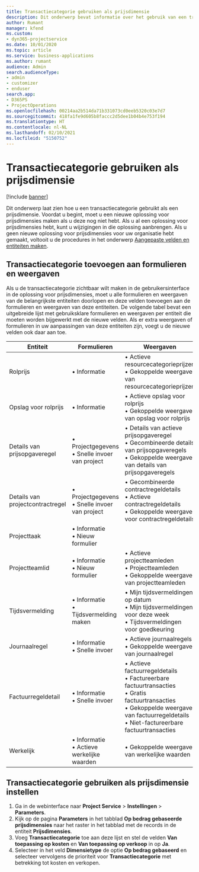 ```yaml
---
title: Transactiecategorie gebruiken als prijsdimensie
description: Dit onderwerp bevat informatie over het gebruik van een transactiecategorie als een prijsdimensie.
author: Rumant
manager: kfend
ms.custom:
- dyn365-projectservice
ms.date: 10/01/2020
ms.topic: article
ms.service: business-applications
ms.author: rumant
audience: Admin
search.audienceType:
- admin
- customizer
- enduser
search.app:
- D365PS
- ProjectOperations
ms.openlocfilehash: 00214aa2b514da71b331073cd0eeb5320c03e7d7
ms.sourcegitcommit: 418fa1fe9d605b8faccc2d5dee1b04b4e753f194
ms.translationtype: HT
ms.contentlocale: nl-NL
ms.lasthandoff: 02/10/2021
ms.locfileid: "5150752"
---
```

# <a name="use-transaction-category-as-a-pricing-dimension"></a>Transactiecategorie gebruiken als prijsdimensie

[!include [banner](../includes/psa-now-project-operations.md)]

Dit onderwerp laat zien hoe u een transactiecategorie gebruikt als een prijsdimensie. Voordat u begint, moet u een nieuwe oplossing voor prijsdimensies maken als u deze nog niet hebt. Als u al een oplossing voor prijsdimensies hebt, kunt u wijzigingen in die oplossing aanbrengen. Als u geen nieuwe oplossing voor prijsdimensies voor uw organisatie hebt gemaakt, voltooit u de procedures in het onderwerp [Aangepaste velden en entiteiten maken](create-custom-fields-entities.md).

## <a name="add-transaction-category-to-forms-and-views"></a>Transactiecategorie toevoegen aan formulieren en weergaven
Als u de transactiecategorie zichtbaar wilt maken in de gebruikersinterface in de oplossing voor prijsdimensies, moet u alle formulieren en weergaven van de belangrijkste entiteiten doorlopen en deze velden toevoegen aan de formulieren en weergaven van deze entiteiten.
De volgende tabel bevat een uitgebreide lijst met gebruiksklare formulieren en weergaven per entiteit die moeten worden bijgewerkt met de nieuwe velden. Als er extra weergaven of formulieren in uw aanpassingen van deze entiteiten zijn, voegt u de nieuwe velden ook daar aan toe.

|  Entiteit        | Formulieren     |Weergaven        |
| ------------------------------|---------------------------------|----------------------------------|
|  Rolprijs|• Informatie |• Actieve resourcecategorieprijzen<br> • Gekoppelde weergave van resourcecategorieprijzen|
|  Opslag voor rolprijs|• Informatie|• Actieve opslag voor rolprijs<br>• Gekoppelde weergave van opslag voor rolprijs|
|  Details van prijsopgaveregel|• Projectgegevens<br>• Snelle invoer van project|• Details van actieve prijsopgaveregel<br>• Gecombineerde details van prijsopgaveregels<br>• Gekoppelde weergave van details van prijsopgaveregels|
|  Details van projectcontractregel|• Projectgegevens<br>• Snelle invoer van project|• Gecombineerde contractregeldetails<br>• Actieve contractregeldetails<br>• Gekoppelde weergave voor contractregeldetails|
|  Projecttaak|• Informatie<br>• Nieuw formulier||
|  Projectteamlid|• Informatie<br>• Nieuw formulier|• Actieve projectteamleden<br>• Projectteamleden<br>• Gekoppelde weergave van projectteamleden|
|  Tijdsvermelding|• Informatie<br>• Tijdsvermelding maken|• Mijn tijdsvermeldingen op datum<br>• Mijn tijdsvermeldingen voor deze week<br>• Tijdsvermeldingen voor goedkeuring|
|  Journaalregel|• Informatie<br>• Snelle invoer|• Actieve journaalregels<br>• Gekoppelde weergave van journaalregel|
|  Factuurregeldetail|• Informatie<br>• Snelle invoer|• Actieve factuurregeldetails<br>• Factureerbare factuurtransacties<br>• Gratis factuurtransacties<br>• Gekoppelde weergave van factuurregeldetails<br>• Niet-factureerbare factuurtransacties|
|  Werkelijk|• Informatie<br>• Actieve werkelijke waarden|• Gekoppelde weergave van werkelijke waarden|

## <a name="set-up-transaction-category-as-a-pricing-dimension"></a>Transactiecategorie gebruiken als prijsdimensie instellen

1. Ga in de webinterface naar **Project Service** > **Instellingen** > **Parameters**. 
2. Kijk op de pagina **Parameters** in het tabblad **Op bedrag gebaseerde prijsdimensies** naar het raster in het tabblad met de records in de entiteit **Prijsdimensies**.
3. Voeg **Transactiecategorie** toe aan deze lijst en stel de velden **Van toepassing op kosten** en **Van toepassing op verkoop** in op **Ja**.
4. Selecteer in het veld **Dimensietype** de optie **Op bedrag gebaseerd** en selecteer vervolgens de prioriteit voor **Transactiecategorie** met betrekking tot kosten en verkopen.

